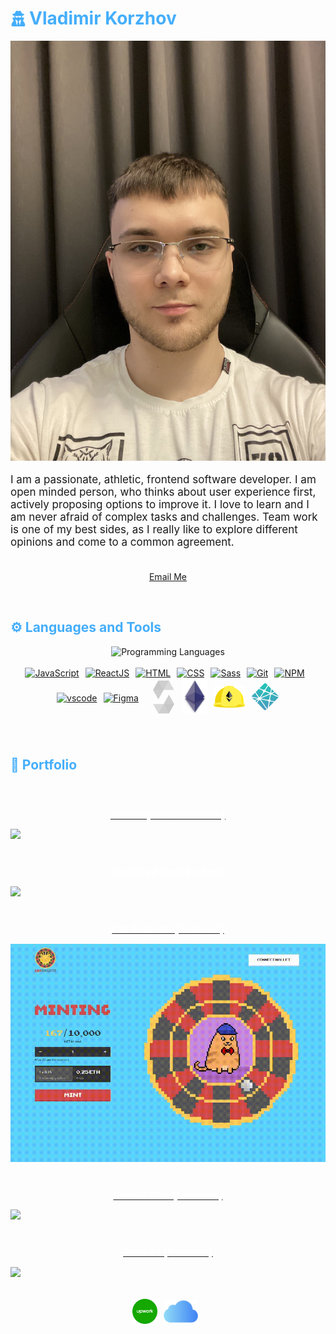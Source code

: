 <h1 style="color: #44AEFB;display:flex;align-items:center">
<svg xmlns="http://www.w3.org/2000/svg" viewBox="0 0 448 512" style="&#10;    fill:#44AEFB;width: 25px;height: 25px;margin-right:5px"><path d="M224 16c-6.7 0-10.8-2.8-15.5-6.1C201.9 5.4 194 0 176 0c-30.5 0-52 43.7-66 89.4C62.7 98.1 32 112.2 32 128c0 14.3 25 27.1 64.6 35.9c-.4 4-.6 8-.6 12.1c0 17 3.3 33.2 9.3 48H45.4C38 224 32 230 32 237.4c0 1.7 .3 3.4 1 5l38.8 96.9C28.2 371.8 0 423.8 0 482.3C0 498.7 13.3 512 29.7 512H418.3c16.4 0 29.7-13.3 29.7-29.7c0-58.5-28.2-110.4-71.7-143L415 242.4c.6-1.6 1-3.3 1-5c0-7.4-6-13.4-13.4-13.4H342.7c6-14.8 9.3-31 9.3-48c0-4.1-.2-8.1-.6-12.1C391 155.1 416 142.3 416 128c0-15.8-30.7-29.9-78-38.6C324 43.7 302.5 0 272 0c-18 0-25.9 5.4-32.5 9.9c-4.8 3.3-8.8 6.1-15.5 6.1zm56 208H267.6c-16.5 0-31.1-10.6-36.3-26.2c-2.3-7-12.2-7-14.5 0c-5.2 15.6-19.9 26.2-36.3 26.2H168c-22.1 0-40-17.9-40-40V169.6c28.2 4.1 61 6.4 96 6.4s67.8-2.3 96-6.4V184c0 22.1-17.9 40-40 40zm-88 96l16 32L176 480 128 288l64 32zm128-32L272 480 240 352l16-32 64-32z"/></svg>
  Vladimir Korzhov
</h1>

<img src="./photo.jpg" />

<p style="font-size: 17px;" >
  I am a passionate, athletic, frontend software developer. I am open minded person, who thinks about user experience first, actively proposing options to improve it. I love to learn and I am never afraid of complex tasks and challenges. Team work is one of my best sides, as I really like to explore different opinions and come to a common agreement.
<br>
<br>
<div align="center">

[Email Me](mailto:korgov.vova@icloud.com)
</div>
</p>    
<br>
<!-- Languages and Tools -->

<h2 style="color: #44AEFB">⚙️ Languages and Tools</h2>
<div align="center" style="display:block;">
    <img width="100px" alt="Programming Languages" src="https://user-images.githubusercontent.com/78341798/194531121-47b0119a-ce00-439d-b586-125f86acb098.png"/> 
</div>
<br>   
<!-- Icons Resources -->
<!-- https://devicon.dev/ -->
<!-- https://cdn.jsdelivr.net/npm/simple-icons@v3/icons/ -->
<div style="display:flex;flex-wrap:wrap;justify-content:center;align-items:center">
  <a href="https://developer.mozilla.org/en-US/docs/Web/JavaScript" target="_blank" rel="noreferrer">
      <img  alt="JavaScript" height="50px" style="padding-right:10px;" src="https://cdn.jsdelivr.net/gh/devicons/devicon/icons/javascript/javascript-plain.svg"/>
  </a>
  <a href="https://reactjs.org/" target="_blank" rel="noreferrer">
      <img  alt="ReactJS" height="50px" style="padding-right:10px;" src="https://cdn.jsdelivr.net/gh/devicons/devicon/icons/react/react-original.svg" />
  </a>
  <a href="https://developer.mozilla.org/en-US/docs/Web/HTML" target="_blank" rel="noreferrer">
      <img  alt="HTML" height="50px" style="padding-right:10px;" src="https://cdn.jsdelivr.net/gh/devicons/devicon/icons/html5/html5-original.svg"/>
  </a>
  <a href="https://developer.mozilla.org/en-US/docs/Web/CSS" target="_blank" rel="noreferrer">
      <img  alt="CSS" height="50px" style="padding-right:10px;" src="https://cdn.jsdelivr.net/gh/devicons/devicon/icons/css3/css3-original.svg"/>
  </a>
  <a href="https://sass-lang.com/" target="_blank" rel="noreferrer">
      <img  alt="Sass" height="50px" style="padding-right:10px;" src="https://cdn.jsdelivr.net/gh/devicons/devicon/icons/sass/sass-original.svg"/>
  </a>  
  <a href="https://git-scm.com/" target="_blank" rel="noreferrer">
      <img  alt="Git" height="50px" style="padding-right:10px;" src="https://cdn.jsdelivr.net/gh/devicons/devicon/icons/git/git-original.svg"/>
  </a>
  <a href="https://www.npmjs.com/" target="_blank" rel="noreferrer">
      <img  alt="NPM" height="50px" style="padding-right:10px;" src="https://cdn.jsdelivr.net/gh/devicons/devicon/icons/npm/npm-original-wordmark.svg"/>
  </a>
  <a href="https://code.visualstudio.com/" target="_blank" rel="noreferrer">
      <img  alt="vscode" height="50px" style="padding-right:10px;"src="https://cdn.jsdelivr.net/gh/devicons/devicon/icons/vscode/vscode-original.svg"/>
  </a>
  <a href="https://www.figma.com/" target="_blank" rel="noreferrer">
      <img  alt="Figma" height="50px" style="padding-right:10px;" src="https://cdn.jsdelivr.net/gh/devicons/devicon/icons/figma/figma-original.svg"/> 
  </a>
  <a href="https://soliditylang.org/" target="_blank" rel="noreferrer">
      <svg xmlns="http://www.w3.org/2000/svg" width="60px" height="60px" viewBox="0 0 32 32"><title>file_type_solidity</title><path d="M20.477,2l-4.5,8h-9l4.5-8h9" style="fill:#c1c1c1;opacity:0.45;isolation:isolate"/><path d="M11.52,30l4.5-8h9l-4.5,8h-9" style="fill:#c1c1c1;opacity:0.45;isolation:isolate"/><path d="M15.975,10h9l-4.5-8h-9Z" style="fill:#c1c1c1;opacity:0.6;isolation:isolate"/><path d="M16.022,22h-9l4.5,8h9Z" style="fill:#c1c1c1;opacity:0.6;isolation:isolate"/><path d="M11.477,18l4.5-8-4.5-8-4.5,8Z" style="fill:#c1c1c1;opacity:0.8;isolation:isolate"/><path d="M20.52,14l-4.5,8,4.5,8,4.5-8Z" style="fill:#c1c1c1;opacity:0.8;isolation:isolate"/></svg>
  </a>
  <a href="https://ethereum.org/en/" target="_blank" rel="noreferrer">
    <img  alt="Eth" width="40px" height="auto" style="padding-right:10px;" src="./Ethereum_logo_translucent.png"/> 
  </a>
  <a href="https://hardhat.org/" target="_blank" rel="noreferrer">
    <img  alt="Hardhat" width="50px" height="auto" style="padding-right:10px;" src="./hardhat.png"/> 
  </a>
  <a href="https://www.netlify.com/" target="_blank" rel="noreferrer">
<svg xmlns="http://www.w3.org/2000/svg" width="45px" height="45px" viewBox="0 0 40 40">
  <defs>
    <radialGradient id="a" cy="0%" r="100.11%" fx="50%" fy="0%" gradientTransform="matrix(0 .9989 -1.152 0 .5 -.5)">
      <stop offset="0%" stop-color="#20C6B7"/>
      <stop offset="100%" stop-color="#4D9ABF"/>
    </radialGradient>
  </defs>
  <path fill="url(#a)" d="M28.589 14.135l-.014-.006c-.008-.003-.016-.006-.023-.013a.11.11 0 0 1-.028-.093l.773-4.726 3.625 3.626-3.77 1.604a.083.083 0 0 1-.033.006h-.015c-.005-.003-.01-.007-.02-.017a1.716 1.716 0 0 0-.495-.381zm5.258-.288l3.876 3.876c.805.806 1.208 1.208 1.355 1.674.022.069.04.138.054.209l-9.263-3.923a.728.728 0 0 0-.015-.006c-.037-.015-.08-.032-.08-.07 0-.038.044-.056.081-.071l.012-.005 3.98-1.684zm5.127 7.003c-.2.376-.59.766-1.25 1.427l-4.37 4.369-5.652-1.177-.03-.006c-.05-.008-.103-.017-.103-.062a1.706 1.706 0 0 0-.655-1.193c-.023-.023-.017-.059-.01-.092 0-.005 0-.01.002-.014l1.063-6.526.004-.022c.006-.05.015-.108.06-.108a1.73 1.73 0 0 0 1.16-.665c.009-.01.015-.021.027-.027.032-.015.07 0 .103.014l9.65 4.082zm-6.625 6.801l-7.186 7.186 1.23-7.56.002-.01c.001-.01.003-.02.006-.029.01-.024.036-.034.061-.044l.012-.005a1.85 1.85 0 0 0 .695-.517c.024-.028.053-.055.09-.06a.09.09 0 0 1 .029 0l5.06 1.04zm-8.707 8.707l-.81.81-8.955-12.942a.424.424 0 0 0-.01-.014c-.014-.019-.029-.038-.026-.06.001-.016.011-.03.022-.042l.01-.013c.027-.04.05-.08.075-.123l.02-.035.003-.003c.014-.024.027-.047.051-.06.021-.01.05-.006.073-.001l9.921 2.046a.164.164 0 0 1 .076.033c.013.013.016.027.019.043a1.757 1.757 0 0 0 1.028 1.175c.028.014.016.045.003.078a.238.238 0 0 0-.015.045c-.125.76-1.197 7.298-1.485 9.063zm-1.692 1.691c-.597.591-.949.904-1.347 1.03a2 2 0 0 1-1.206 0c-.466-.148-.869-.55-1.674-1.356L8.73 28.73l2.349-3.643c.011-.018.022-.034.04-.047.025-.018.061-.01.091 0a2.434 2.434 0 0 0 1.638-.083c.027-.01.054-.017.075.002a.19.19 0 0 1 .028.032L21.95 38.05zM7.863 27.863L5.8 25.8l4.074-1.738a.084.084 0 0 1 .033-.007c.034 0 .054.034.072.065a2.91 2.91 0 0 0 .13.184l.013.016c.012.017.004.034-.008.05l-2.25 3.493zm-2.976-2.976l-2.61-2.61c-.444-.444-.766-.766-.99-1.043l7.936 1.646a.84.84 0 0 0 .03.005c.049.008.103.017.103.063 0 .05-.059.073-.109.092l-.023.01-4.337 1.837zM.831 19.892a2 2 0 0 1 .09-.495c.148-.466.55-.868 1.356-1.674l3.34-3.34a2175.525 2175.525 0 0 0 4.626 6.687c.027.036.057.076.026.106-.146.161-.292.337-.395.528a.16.16 0 0 1-.05.062c-.013.008-.027.005-.042.002H9.78L.831 19.891zm5.68-6.403l4.491-4.491c.422.185 1.958.834 3.332 1.414 1.04.44 1.988.84 2.286.97.03.012.057.024.07.054.008.018.004.041 0 .06a2.003 2.003 0 0 0 .523 1.828c.03.03 0 .073-.026.11l-.014.021-4.56 7.063c-.012.02-.023.037-.043.05-.024.015-.058.008-.086.001a2.274 2.274 0 0 0-.543-.074c-.164 0-.342.03-.522.063h-.001c-.02.003-.038.007-.054-.005a.21.21 0 0 1-.045-.051l-4.808-7.013zm5.398-5.398l5.814-5.814c.805-.805 1.208-1.208 1.674-1.355a2 2 0 0 1 1.206 0c.466.147.869.55 1.674 1.355l1.26 1.26-4.135 6.404a.155.155 0 0 1-.041.048c-.025.017-.06.01-.09 0a2.097 2.097 0 0 0-1.92.37c-.027.028-.067.012-.101-.003-.54-.235-4.74-2.01-5.341-2.265zm12.506-3.676l3.818 3.818-.92 5.698v.015a.135.135 0 0 1-.008.038c-.01.02-.03.024-.05.03a1.83 1.83 0 0 0-.548.273.154.154 0 0 0-.02.017c-.011.012-.022.023-.04.025a.114.114 0 0 1-.043-.007l-5.818-2.472-.011-.005c-.037-.015-.081-.033-.081-.071a2.198 2.198 0 0 0-.31-.915c-.028-.046-.059-.094-.035-.141l4.066-6.303zm-3.932 8.606l5.454 2.31c.03.014.063.027.076.058a.106.106 0 0 1 0 .057c-.016.08-.03.171-.03.263v.153c0 .038-.039.054-.075.069l-.011.004c-.864.369-12.13 5.173-12.147 5.173-.017 0-.035 0-.052-.017-.03-.03 0-.072.027-.11a.76.76 0 0 0 .014-.02l4.482-6.94.008-.012c.026-.042.056-.089.104-.089l.045.007c.102.014.192.027.283.027.68 0 1.31-.331 1.69-.897a.16.16 0 0 1 .034-.04c.027-.02.067-.01.098.004zm-6.246 9.185l12.28-5.237s.018 0 .035.017c.067.067.124.112.179.154l.027.017c.025.014.05.03.052.056 0 .01 0 .016-.002.025L25.756 23.7l-.004.026c-.007.05-.014.107-.061.107a1.729 1.729 0 0 0-1.373.847l-.005.008c-.014.023-.027.045-.05.057-.021.01-.048.006-.07.001l-9.793-2.02c-.01-.002-.152-.519-.163-.52z"/>
</svg>
  </a>
</div>
<br>
<br>

<!-- Latest YouTube Videos -->

<h2 style="color: #44AEFB;display:flex;align-items:center">
  📁
  Portfolio
</h2>
<br />
<div style="display:flex;flex-direction:column">
  <a href="https://aurora.reachire.com/">
    <h2 style="color: #fff;text-align:center;font-size:16px;">Aurora (social network)</h2>
    <img src="./aurora.gif" />
  </a>
  <br />
  <div>
    <h2 style="color: #fff;text-align:center;font-size:16px;">OneSeed (web3 dApp)</h2>
    <img src="./staking.gif" />
  </div>
  <br />
  <a href="https://thirsty-noyce-eebf1a.netlify.app">
    <h2 style="color: #fff;text-align:center;font-size:16px;">Cat Roulette (frontend)</h2>
    <img src="./catroulette.gif" />
  </a>
  <br />
  <a href="https://lucid-heisenberg-50986a.netlify.app">
    <h2 style="color: #fff;text-align:center;font-size:16px;">Sensei Shib (frontend)</h2>
    <img src="./sensei_shib.gif" />
  </a>
  <br />
  <a href="https://upbeat-wing-9fc17f.netlify.app/">
    <h2 style="color: #fff;text-align:center;font-size:16px;">Quokka (frontend)</h2>
    <img src="./quokka.gif" />
  </a>
</div>
<br>

<!-- Begin Footer -->
<!-- Icons Resources -->
<!-- https://devicon.dev/ -->
<div class="footer" style="display:flex;align-items:center;justify-content:center;margin:15px;">
    <a href="https://www.upwork.com/freelancers/~01b72f8dc40d4284b2" target="_blank">
        <img src="./upwork.svg" width="40px" height="40px" style="margin:0 10px 10px 0;display:block" />
    </a>
    <a href="mailto:korgov.vova@icloud.com" target="_blank">
        <img style="margin:0 10px 10px 0;display:block" src="./icloud.png" alt="gmail" width="55px" height="auto" />
    </a>
</div>
<!-- End Footer -->